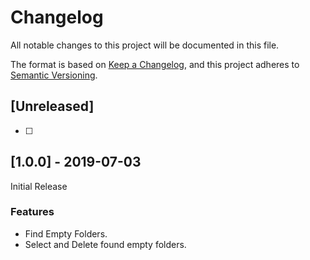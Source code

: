 # Changelog
All notable changes to this project will be documented in this file.

The format is based on [Keep a Changelog](https://keepachangelog.com/en/1.0.0/),
and this project adheres to [Semantic Versioning](https://semver.org/spec/v2.0.0.html).
## [Unreleased]
- [ ]

## [1.0.0] - 2019-07-03
Initial Release
### Features
- Find Empty Folders.
- Select and Delete found empty folders.